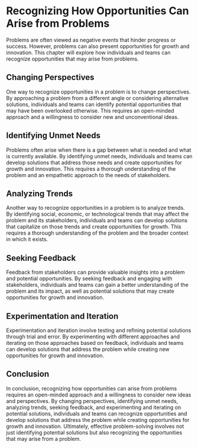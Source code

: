 Recognizing How Opportunities Can Arise from Problems
========================================================================================================

Problems are often viewed as negative events that hinder progress or success. However, problems can also present opportunities for growth and innovation. This chapter will explore how individuals and teams can recognize opportunities that may arise from problems.

Changing Perspectives
---------------------

One way to recognize opportunities in a problem is to change perspectives. By approaching a problem from a different angle or considering alternative solutions, individuals and teams can identify potential opportunities that may have been overlooked otherwise. This requires an open-minded approach and a willingness to consider new and unconventional ideas.

Identifying Unmet Needs
-----------------------

Problems often arise when there is a gap between what is needed and what is currently available. By identifying unmet needs, individuals and teams can develop solutions that address those needs and create opportunities for growth and innovation. This requires a thorough understanding of the problem and an empathetic approach to the needs of stakeholders.

Analyzing Trends
----------------

Another way to recognize opportunities in a problem is to analyze trends. By identifying social, economic, or technological trends that may affect the problem and its stakeholders, individuals and teams can develop solutions that capitalize on those trends and create opportunities for growth. This requires a thorough understanding of the problem and the broader context in which it exists.

Seeking Feedback
----------------

Feedback from stakeholders can provide valuable insights into a problem and potential opportunities. By seeking feedback and engaging with stakeholders, individuals and teams can gain a better understanding of the problem and its impact, as well as potential solutions that may create opportunities for growth and innovation.

Experimentation and Iteration
-----------------------------

Experimentation and iteration involve testing and refining potential solutions through trial and error. By experimenting with different approaches and iterating on those approaches based on feedback, individuals and teams can develop solutions that address the problem while creating new opportunities for growth and innovation.

Conclusion
----------

In conclusion, recognizing how opportunities can arise from problems requires an open-minded approach and a willingness to consider new ideas and perspectives. By changing perspectives, identifying unmet needs, analyzing trends, seeking feedback, and experimenting and iterating on potential solutions, individuals and teams can recognize opportunities and develop solutions that address the problem while creating opportunities for growth and innovation. Ultimately, effective problem-solving involves not just identifying potential solutions but also recognizing the opportunities that may arise from a problem.
